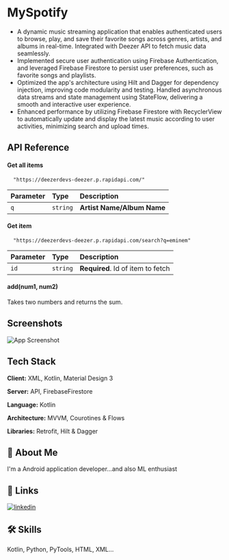 
# MySpotify

* A dynamic music streaming application that enables authenticated users to browse, play, and save their favorite songs across genres, artists, and albums in real-time. Integrated with Deezer API to fetch music data seamlessly.
* Implemented secure user authentication using Firebase Authentication, and leveraged Firebase Firestore to persist user preferences, such as favorite songs and playlists.
* Optimized the app's architecture using Hilt and Dagger for dependency injection, improving code modularity and testing. Handled asynchronous data streams and state management using StateFlow, delivering a smooth and interactive user experience.
* Enhanced performance by utilizing Firebase Firestore with RecyclerView to automatically update and display the latest music  according to user activities, minimizing search and upload times.


## API Reference

#### Get all items

```http
  "https://deezerdevs-deezer.p.rapidapi.com/"
```

| Parameter | Type     | Description                |
| :-------- | :------- | :------------------------- |
| `q` | `string` | **Artist Name/Album Name** |

#### Get item

```http
  "https://deezerdevs-deezer.p.rapidapi.com/search?q=eminem"
```

| Parameter | Type     | Description                       |
| :-------- | :------- | :-------------------------------- |
| `id`      | `string` | **Required**. Id of item to fetch |

#### add(num1, num2)

Takes two numbers and returns the sum.


## Screenshots

![App Screenshot](https://drive.google.com/file/d/1Mw-udW3tszNh7bCi4_24rKbGJwyZE2U4/view?usp=sharing)


## Tech Stack

**Client:** XML, Kotlin, Material Design 3

**Server:** API, FirebaseFirestore

**Language:** Kotlin

**Architecture:** MVVM, Courotines & Flows

**Libraries:** Retrofit, Hilt & Dagger







## 🚀 About Me
I'm a Android application developer...and also ML enthusiast



## 🔗 Links
[![linkedin](www.linkedin.com/in/sri-prajwat)](https://www.linkedin.com/)


## 🛠 Skills
Kotlin, Python, PyTools, HTML, XML...

